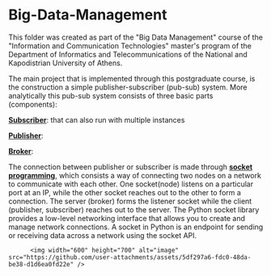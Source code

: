 # Big-Data-Management
This folder was created as part of the "Big Data Management" course of the "Information and Communication Technologies" master's program of the Department of Informatics and Telecommunications of the National and Kapodistrian University of Athens.

The main project that is implemented through this postgraduate course, is the construction a simple publisher-subscriber (pub-sub) system. More analytically this pub-sub system consists of three basic parts (components):

[**Subscriber**]((https://github.com/DimOriCoding/Big-Data-Management/blob/main/sub.py)): that can
 also run with multiple instances
 
[**Publisher**]((https://github.com/DimOriCoding/Big-Data-Management/blob/main/pub.py)):

[**Broker**]((https://github.com/DimOriCoding/Big-Data-Management/blob/main/broker.py)):

The connection between publisher or subscriber is made through [**socket programming**](https://github.com/DimOriCoding/Big-Data-Management/blob/main/Pub-Sub%20system%20assignment%20report.pdf), which consists a way of connecting two nodes on a network to communicate with each other. One socket(node) listens on a particular port at an IP, while the other socket reaches out to the other to form a connection. The server (broker) forms the listener socket while the client (publisher, subscriber) reaches out to the server. The Python socket library provides a low-level networking interface that allows you to create and manage network connections. A socket in Python is an endpoint for sending or receiving data across a network using the socket API.

          <img width="600" height="700" alt="image" src="https://github.com/user-attachments/assets/5df297a6-fdc0-48da-be38-d1d6ea0fd22e" />

